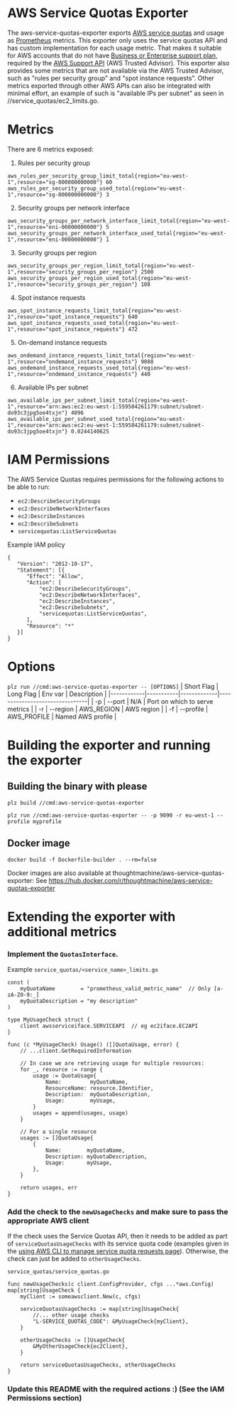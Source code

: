 # AWS Service Quotas Exporter
The aws-service-quotas-exporter exports [AWS service quotas][1] and
usage as [Prometheus][2] metrics. This exporter only uses the service
quotas API and has custom implementation for each usage metric.
That makes it suitable for AWS accounts that do not have [Business or Enterprise
support plan][3], required by the [AWS Support API][4] (AWS
Trusted Advisor). This exporter also provides some metrics that are
not available via the AWS Trusted Advisor, such as "rules per security
group" and "spot instance requests". Other metrics exported through other AWS APIs
can also be integrated with minimal effort, an example of such is "available IPs
per subnet" as seen in //service_quotas/ec2_limits.go.

# Metrics

There are 6 metrics exposed:

1. Rules per security group
```
aws_rules_per_security_group_limit_total{region="eu-west-1",resource="sg-000000000000"} 60
aws_rules_per_security_group_used_total{region="eu-west-1",resource="sg-000000000000"} 3
```

2. Security groups per network interface
```
aws_security_groups_per_network_interface_limit_total{region="eu-west-1",resource="eni-00000000000"} 5
aws_security_groups_per_network_interface_used_total{region="eu-west-1",resource="eni-00000000000"} 1
```

3. Security groups per region
```
aws_security_groups_per_region_limit_total{region="eu-west-1",resource="security_groups_per_region"} 2500
aws_security_groups_per_region_used_total{region="eu-west-1",resource="security_groups_per_region"} 108
```

4. Spot instance requests
```
aws_spot_instance_requests_limit_total{region="eu-west-1",resource="spot_instance_requests"} 640
aws_spot_instance_requests_used_total{region="eu-west-1",resource="spot_instance_requests"} 472
```

5. On-demand instance requests
```
aws_ondemand_instance_requests_limit_total{region="eu-west-1",resource="ondemand_instance_requests"} 9088
aws_ondemand_instance_requests_used_total{region="eu-west-1",resource="ondemand_instance_requests"} 440
```

6. Available IPs per subnet
```
aws_available_ips_per_subnet_limit_total{region="eu-west-1",resource="arn:aws:ec2:eu-west-1:559584261179:subnet/subnet-do93c3jpg5oe4txjn"} 4096
aws_available_ips_per_subnet_used_total{region="eu-west-1",resource="arn:aws:ec2:eu-west-1:559584261179:subnet/subnet-do93c3jpg5oe4txjn"} 0.0244140625
```

# IAM Permissions

The AWS Service Quotas requires permissions for the following actions
to be able to run:

 * `ec2:DescribeSecurityGroups`
 * `ec2:DescribeNetworkInterfaces`
 * `ec2:DescribeInstances`
 * `ec2:DescribeSubnets`
 * `servicequotas:ListServiceQuotas`

Example IAM policy
```
{
   "Version": "2012-10-17",
   "Statement": [{
      "Effect": "Allow",
      "Action": [
          "ec2:DescribeSecurityGroups",
          "ec2:DescribeNetworkInterfaces",
          "ec2:DescribeInstances",
          "ec2:DescribeSubnets",
          "servicequotas:ListServiceQuotas",
      ],
      "Resource": "*"
   }]
}
```

# Options

`plz run //cmd:aws-service-quotas-exporter -- [OPTIONS]`
| Short Flag | Long Flag | Env var     | Description                    |
|------------|-----------|-------------|--------------------------------|
| -p         | --port    | N/A         | Port on which to serve metrics |
| -r         | --region  | AWS_REGION  | AWS region                     |
| -f         | --profile | AWS_PROFILE | Named AWS profile              |

# Building the exporter and running the exporter

## Building the binary with please
`plz build //cmd:aws-service-quotas-exporter`

`plz run //cmd:aws-service-quotas-exporter -- -p 9090 -r eu-west-1 --profile myprofile`

## Docker image
`docker build -f Dockerfile-builder . --rm=false`

Docker images are also available at thoughtmachine/aws-service-quotas-exporter:<version> See https://hub.docker.com/r/thoughtmachine/aws-service-quotas-exporter

# Extending the exporter with additional metrics

### Implement the `QuotasInterface`.

Example
`service_quotas/<service_name>_limits.go`
```
const (
    myQuotaName        = "prometheus_valid_metric_name"  // Only [a-zA-Z0-9:_]
    myQuotaDescription = "my description"
)

type MyUsageCheck struct {
    client awsserviceiface.SERVICEAPI  // eg ec2iface.EC2API
}

func (c *MyUsageCheck) Usage() ([]QuotaUsage, error) {
    // ...client.GetRequiredInformation

    // In case we are retrieving usage for multiple resources:
    for _, resource := range {
        usage := QuotaUsage{
            Name:         myQuotaName,
            ResourceName: resource.Identifier,
            Description:  myQuotaDescription,
            Usage:        myUsage,
        }
        usages = append(usages, usage)
    }

    // For a single resource
    usages := []QuotaUsage{
        {
            Name:        myQuotaName,
            Description: myQuotaDescription,
            Usage:       myUsage,
        },
    }

    return usages, err
}
```

### Add the check to the `newUsageChecks` and make sure to pass the appropriate AWS client

If the check uses the Service Quotas API, then it needs to be added as part of
`serviceQuotasUsageChecks` with its service quota code (examples given in the
[using AWS CLI to manage service quota requests page][5]). Otherwise, the check can
just be added to `otherUsageChecks`.

`service_quotas/service_quotas.go`
```
func newUsageChecks(c client.ConfigProvider, cfgs ...*aws.Config) map[string]UsageCheck {
    myClient := someawsclient.New(c, cfgs)

    serviceQuotasUsageChecks := map[string]UsageCheck{
        //... other usage checks
        "L-SERVICE_QUOTAS_CODE": &MyUsageCheck{myClient},
    }

    otherUsageChecks := []UsageCheck{
        &MyOtherUsageCheck{ec2Client},
    }

    return serviceQuotasUsageChecks, otherUsageChecks
}
```

### Update this README with the required actions :) (See the IAM Permissions section)


[1]: https://docs.aws.amazon.com/general/latest/gr/aws_service_limits.html
[2]: https://prometheus.io/
[3]: https://aws.amazon.com/premiumsupport/plans/
[4]: https://docs.aws.amazon.com/awssupport/latest/APIReference/Welcome.html
[5]: https://aws.amazon.com/premiumsupport/knowledge-center/troubleshoot-service-quotas-cli-commands/
